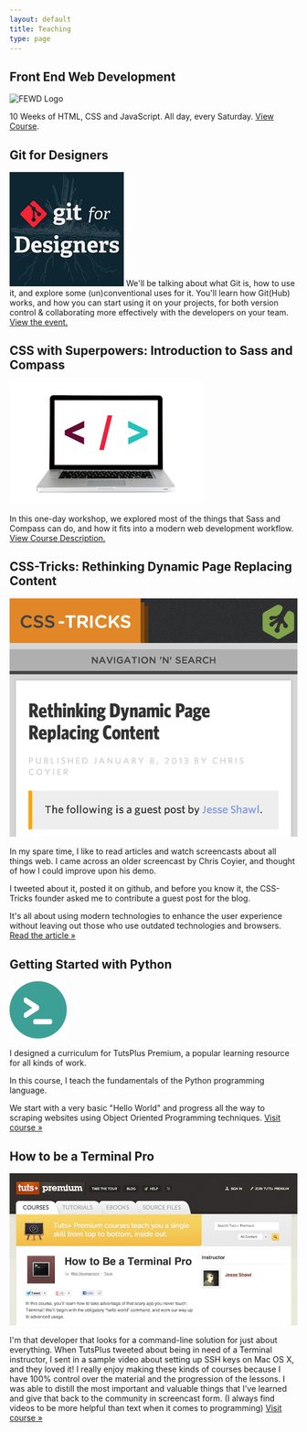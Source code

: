 ```yaml
---
layout: default
title: Teaching
type: page
---
```


<div class="wrapper">
  <article class='push-bottom cf'>
    <h2 class='article-title'>Front End Web Development</h2>
    <img class='project__img' src='http://jshawl.com/Screen-Shot-2014-03-29-at-7.02.06-PM-2.png' alt='FEWD Logo'>
    <p> 10 Weeks of HTML, CSS and JavaScript. All day, every Saturday.  <a href='https://generalassemb.ly/education/front-end-web-development'>View Course</a>.  </p>
  </article>
  <article class="push-bottom cf">
    <h2 class='article-title'>Git for Designers</h2>
    <img src="/img/git4des.png" class='project__img' alt="">
    We'll be talking about what Git is, how to use it, and explore some (un)conventional uses for it. You'll learn how Git(Hub) works, and how you can start using it on your projects, for both version control & collaborating more effectively with the developers on your team. <a href='http://nclud.me/git4des'>View the event.</a>
  </article>
  <article class="push-bottom cf">
    <h2 class='article-title'>CSS with Superpowers: Introduction to Sass and Compass</h2>
    <img src="/img/css-with-superpowers.jpg" class='project__img' alt="">
    <p>In this one-day workshop, we explored most of the things that Sass and Compass can do, and how it
    fits into a modern web development workflow. <a href='https://generalassemb.ly/education/css-with-superpowers-introduction-to-sass-and-compass'>View Course Description.</a></p>
  </article>
  <article class="push-bottom cf">
    <h2 class='article-title'>CSS-Tricks: Rethinking Dynamic Page Replacing Content</h2>
    <img src="/img/css-tricks.png" class='project__img' alt="">
    <p>In my spare time, I like to read articles and watch screencasts about all things web. I came across an older screencast by Chris Coyier, and thought of how I could improve upon his demo.
    <p>I tweeted about it, posted it on github, and before you know it, the CSS-Tricks founder asked me to contribute a guest post for the blog.
    <p>It's all about using modern technologies to enhance the user experience without leaving out those who use outdated technologies and browsers. <a href="http://css-tricks.com/rethinking-dynamic-page-replacing-content/">Read the article &raquo;</a> </p>
  </article>
  <article class="push-bottom cf">
    <h2 class='article-title'>Getting Started with Python</h2>
    <p><img src="/img/python.png" class='project__img' style='max-width:20%;' alt="">
    <p>I designed a curriculum for TutsPlus Premium, a popular learning resource for all kinds of work.</p>
    <p>In this course, I teach the fundamentals of the Python programming language.</p>
    <p>We start with a very basic "Hello World" and progress all the way to scraping websites using Object Oriented Programming techniques.
      <a href="https://tutsplus.com/course/getting-started-with-python/">Visit course &raquo;</a>
    </p>
  </article>
  <article class="push-bottom cf">
    <h2 class='article-title'>How to be a Terminal Pro</h2>
    <p><img src="/img/terminal.png" class='project__img' alt="">
    <p>I'm that developer that looks for a command-line solution for just about everything.
      When TutsPlus tweeted about being in need of a Terminal instructor, I sent in a sample video about setting up SSH keys on Mac OS X, and they loved it!
      I really enjoy making these kinds of courses because I have 100% control over the material and the progression of the lessons. I was able to distill the most important and valuable things that I've learned and give that back to the community in screencast form. (I always find videos to be more helpful than text when it comes to programming) <a href='https://tutsplus.com/course/how-to-be-a-terminal-pro/'>Visit course &raquo;</a>
    </p>
  </article>
</div><!-- //wrapper -->
